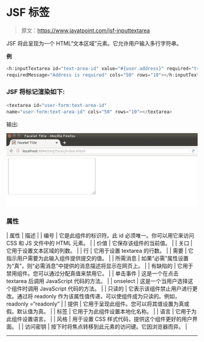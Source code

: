 # JSF <inputtextarea>标签</inputtextarea>

> 原文：<https://www.javatpoint.com/jsf-inputtextarea>

JSF 将此呈现为一个 HTML“文本区域”元素。它允许用户输入多行字符串。

**例**

```java
<h:inputTextarea id="text-area-id" value="#{user.address}" required="true" 
requiredMessage="Address is required" cols="50" rows="10"></h:inputTextarea>

```

### JSF 将<inputtextarea>标记渲染如下:</inputtextarea>

```java
<textarea id="user-form:text-area-id"
name="user-form:text-area-id" cols="50" rows="10"></textarea>

```

输出:

![JSF H inputtextarea tag 1](img/e9cbfdb9efb0c6682484041380d08513.png)

### 属性

| 属性 | 描述 |
| 编号 | 它是此组件的标识符。此 id 必须唯一。你可以用它来访问 CSS 和 JS 文件中的 HTML 元素。 |
| 价值 | 它保存该组件的当前值。 |
| 关口 | 它用于设置文本区域的列数。 |
| 行 | 它用于设置 textarea 的行数。 |
| 需要 | 它指示用户需要为此输入组件提供提交的值。 |
| 所需消息 | 如果“必需”属性设置为“真”，则“必需消息”中提供的消息描述将显示在网页上。 |
| 有缺陷的 | 它用于禁用组件。您可以通过分配真值来禁用它。 |
| 单击事件 | 这是一个在点击 textarea 后调用 JavaScript 代码的方法。 |
| onselect | 这是一个当用户选择这个组件时调用 JavaScript 代码的方法。 |
| 只读的 | 它表示该组件禁止用户进行更改。通过将 readonly 作为该属性值传递，可以使组件成为只读的。例如，readonly =“readonly” |
| 提供 | 它用于呈现此组件。您可以将其值设置为真或假。默认值为真。 |
| 标签 | 它用于为此组件设置本地化名称。 |
| 语言 | 它用于为此组件设置语言。 |
| 风格 | 用于设置 CSS 样式代码，提供这个组件更好的用户界面。 |
| 访问密钥 | 按下时将焦点转移到此元素的访问键。它因浏览器而异。 |

* * *
